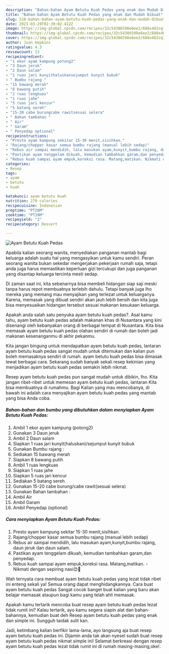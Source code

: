 ```yaml
---
description: "Bahan-bahan Ayam Betutu Kuah Pedas yang enak dan Mudah Dibuat"
title: "Bahan-bahan Ayam Betutu Kuah Pedas yang enak dan Mudah Dibuat"
slug: 510-bahan-bahan-ayam-betutu-kuah-pedas-yang-enak-dan-mudah-dibuat
date: 2021-03-29T02:39:02.412Z
image: https://img-global.cpcdn.com/recipes/32c54386598e6ee2/680x482cq70/ayam-betutu-kuah-pedas-foto-resep-utama.jpg
thumbnail: https://img-global.cpcdn.com/recipes/32c54386598e6ee2/680x482cq70/ayam-betutu-kuah-pedas-foto-resep-utama.jpg
cover: https://img-global.cpcdn.com/recipes/32c54386598e6ee2/680x482cq70/ayam-betutu-kuah-pedas-foto-resep-utama.jpg
author: Juan Hopkins
ratingvalue: 4.3
reviewcount: 13
recipeingredient:
- "1 ekor ayam kampung potong2"
- "3 Daun jeruk"
- "2 Daun salam"
- "1 ruas jari kunyithaluskansejumput kunyit bubuk"
- " Bumbu rajang "
- "15 bawang merah"
- "8 bawang putih"
- "1 ruas lengkuas"
- "1 ruas jahe"
- "5 ruas jari kencur"
- "5 batang sereh"
- "15-20 cabe burungcabe rawitsesuai selera"
- " Bahan tambahan "
- " Air"
- " Garam"
- " Penyedap optional"
recipeinstructions:
- "Presto ayam kampung sekitar 15-30 menit,sisihkan."
- "Rajang/chopper kasar semua bumbu rajang (manual lebih sedap)"
- "Rebus air sampai mendidih, lalu masukan ayam,kunyit,bumbu rajang, daun jeruk dan daun salam."
- "Pastikan ayam tenggelam dikuah, kemudian tambahkan garam,dan penyedap."
- "Rebus kuah sampai ayam empuk,koreksi rasa. Matang,matikan. Nikmati dengan sepiring nasi😊🤤"
categories:
- Resep
tags:
- ayam
- betutu
- kuah

katakunci: ayam betutu kuah 
nutrition: 270 calories
recipecuisine: Indonesian
preptime: "PT26M"
cooktime: "PT39M"
recipeyield: "2"
recipecategory: Dessert

---
```



![Ayam Betutu Kuah Pedas](https://img-global.cpcdn.com/recipes/32c54386598e6ee2/680x482cq70/ayam-betutu-kuah-pedas-foto-resep-utama.jpg)

Apabila kalian seorang wanita, menyediakan panganan mantab bagi keluarga adalah suatu hal yang mengasyikan untuk kamu sendiri. Peran seorang  wanita bukan sekedar mengerjakan pekerjaan rumah saja, tetapi anda juga harus memastikan keperluan gizi tercukupi dan juga panganan yang disantap keluarga tercinta mesti sedap.

Di zaman  saat ini, kita sebenarnya bisa membeli hidangan siap saji meski tanpa harus repot membuatnya terlebih dahulu. Tetapi banyak juga lho mereka yang memang mau menyajikan yang terlezat untuk keluarganya. Karena, memasak yang dibuat sendiri akan jauh lebih bersih dan kita juga bisa menyesuaikan hidangan tersebut sesuai makanan kesukaan keluarga. 



Apakah anda salah satu penyuka ayam betutu kuah pedas?. Asal kamu tahu, ayam betutu kuah pedas adalah makanan khas di Nusantara yang kini disenangi oleh kebanyakan orang di berbagai tempat di Nusantara. Kita bisa memasak ayam betutu kuah pedas olahan sendiri di rumah dan boleh jadi makanan kesenanganmu di akhir pekanmu.

Kita jangan bingung untuk mendapatkan ayam betutu kuah pedas, lantaran ayam betutu kuah pedas sangat mudah untuk ditemukan dan kalian pun boleh memasaknya sendiri di rumah. ayam betutu kuah pedas bisa dimasak lewat berbagai cara. Sekarang sudah banyak sekali resep kekinian yang menjadikan ayam betutu kuah pedas semakin lebih nikmat.

Resep ayam betutu kuah pedas pun sangat mudah untuk dibikin, lho. Kita jangan ribet-ribet untuk memesan ayam betutu kuah pedas, lantaran Kita bisa membuatnya di rumahmu. Bagi Kalian yang mau mencobanya, di bawah ini adalah cara menyajikan ayam betutu kuah pedas yang mantab yang bisa Anda coba.

<!--inarticleads1-->

##### Bahan-bahan dan bumbu yang dibutuhkan dalam menyiapkan Ayam Betutu Kuah Pedas:

1. Ambil 1 ekor ayam kampung (potong2)
1. Gunakan 3 Daun jeruk
1. Ambil 2 Daun salam
1. Siapkan 1 ruas jari kunyit(haluskan)/sejumput kunyit bubuk
1. Gunakan  Bumbu rajang :
1. Sediakan 15 bawang merah
1. Siapkan 8 bawang putih
1. Ambil 1 ruas lengkuas
1. Siapkan 1 ruas jahe
1. Siapkan 5 ruas jari kencur
1. Sediakan 5 batang sereh
1. Gunakan 15-20 cabe burung/cabe rawit(sesuai selera)
1. Gunakan  Bahan tambahan :
1. Ambil  Air
1. Ambil  Garam
1. Ambil  Penyedap (optional)




<!--inarticleads2-->

##### Cara menyiapkan Ayam Betutu Kuah Pedas:

1. Presto ayam kampung sekitar 15-30 menit,sisihkan.
1. Rajang/chopper kasar semua bumbu rajang (manual lebih sedap)
1. Rebus air sampai mendidih, lalu masukan ayam,kunyit,bumbu rajang, daun jeruk dan daun salam.
1. Pastikan ayam tenggelam dikuah, kemudian tambahkan garam,dan penyedap.
1. Rebus kuah sampai ayam empuk,koreksi rasa. Matang,matikan. - Nikmati dengan sepiring nasi😊🤤




Wah ternyata cara membuat ayam betutu kuah pedas yang lezat tidak ribet ini enteng sekali ya! Semua orang dapat menghidangkannya. Cara buat ayam betutu kuah pedas Sangat cocok banget buat kalian yang baru akan belajar memasak ataupun bagi kamu yang telah ahli memasak.

Apakah kamu tertarik mencoba buat resep ayam betutu kuah pedas lezat tidak rumit ini? Kalau tertarik, ayo kamu segera siapin alat dan bahan-bahannya, kemudian buat deh Resep ayam betutu kuah pedas yang enak dan simple ini. Sungguh taidak sulit kan. 

Jadi, ketimbang kalian berfikir lama-lama, ayo langsung aja buat resep ayam betutu kuah pedas ini. Dijamin anda tak akan nyesel sudah buat resep ayam betutu kuah pedas nikmat simple ini! Selamat berkreasi dengan resep ayam betutu kuah pedas lezat tidak rumit ini di rumah masing-masing,oke!.

